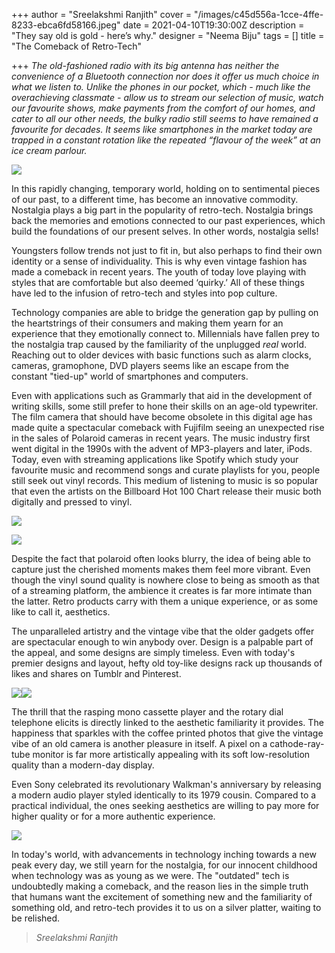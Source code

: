 +++
author = "Sreelakshmi Ranjith"
cover = "/images/c45d556a-1cce-4ffe-8233-ebca6fd58166.jpeg"
date = 2021-04-10T19:30:00Z
description = "They say old is gold - here’s why."
designer = "Neema Biju"
tags = []
title = "The Comeback of Retro-Tech"

+++
_The old-fashioned radio with its big antenna has neither the convenience of a Bluetooth connection nor does it offer us much choice in what we listen to. Unlike the phones in our pocket, which - much like the overachieving classmate - allow us to stream our selection of music, watch our favourite shows, make payments from the comfort of our homes, and cater to all our other needs, the bulky radio still seems to have remained a favourite for decades. It seems like smartphones in the market today are trapped in a constant rotation like the repeated “flavour of the week” at an ice cream parlour._

![](/images/3fe7e150-ea07-4794-9f61-408bce87bdf3.png)

In this rapidly changing, temporary world, holding on to sentimental pieces of our past, to a different time, has become an innovative commodity. Nostalgia plays a big part in the popularity of retro-tech. Nostalgia brings back the memories and emotions connected to our past experiences, which build the foundations of our present selves. In other words, nostalgia sells!

Youngsters follow trends not just to fit in, but also perhaps to find their own identity or a sense of individuality. This is why even vintage fashion has made a comeback in recent years. The youth of today love playing with styles that are comfortable but also deemed ‘quirky.’ All of these things have led to the infusion of retro-tech and styles into pop culture.

Technology companies are able to bridge the generation gap by pulling on the heartstrings of their consumers and making them yearn for an experience that they emotionally connect to. Millennials have fallen prey to the nostalgia trap caused by the familiarity of the unplugged _real_ world. Reaching out to older devices with basic functions such as alarm clocks, cameras, gramophone, DVD players seems like an escape from the constant "tied-up" world of smartphones and computers.

Even with applications such as Grammarly that aid in the development of writing skills, some still prefer to hone their skills on an age-old typewriter. The film camera that should have become obsolete in this digital age has made quite a spectacular comeback with Fujifilm seeing an unexpected rise in the sales of Polaroid cameras in recent years. The music industry first went digital in the 1990s with the advent of MP3-players and later, iPods. Today, even with streaming applications like Spotify which study your favourite music and recommend songs and curate playlists for you, people still seek out vinyl records. This medium of listening to music is so popular that even the artists on the Billboard Hot 100 Chart release their music both digitally and pressed to vinyl.

![](/images/d37f6edc-9b6a-4c0c-8022-4bb1908733c6.png)

![](/images/c97f9fc5-0597-48df-abaf-42a948dbebd4.png)

Despite the fact that polaroid often looks blurry, the idea of being able to capture just the cherished moments makes them feel more vibrant. Even though the vinyl sound quality is nowhere close to being as smooth as that of a streaming platform, the ambience it creates is far more intimate than the latter. Retro products carry with them a unique experience, or as some like to call it, aesthetics.

The unparalleled artistry and the vintage vibe that the older gadgets offer are spectacular enough to win anybody over. Design is a palpable part of the appeal, and some designs are simply timeless. Even with today's premier designs and layout, hefty old toy-like designs rack up thousands of likes and shares on Tumblr and Pinterest.

![](/images/2e4b2727-7d4e-489d-be31-a7f00afb16c3.png)![](/images/fe12a5a8-624c-4eff-9b92-6efb563f7435.png)

The thrill that the rasping mono cassette player and the rotary dial telephone elicits is directly linked to the aesthetic familiarity it provides. The happiness that sparkles with the coffee printed photos that give the vintage vibe of an old camera is another pleasure in itself. A pixel on a cathode-ray-tube monitor is far more artistically appealing with its soft low-resolution quality than a modern-day display.

Even Sony celebrated its revolutionary Walkman's anniversary by releasing a modern audio player styled identically to its 1979 cousin. Compared to a practical individual, the ones seeking aesthetics are willing to pay more for higher quality or for a more authentic experience.

![](/images/2031bb4c-b065-4753-8f7c-0aeb65662975.jpeg)

In today's world, with advancements in technology inching towards a new peak every day, we still yearn for the nostalgia, for our innocent childhood when technology was as young as we were. The "outdated" tech is undoubtedly making a comeback, and the reason lies in the simple truth that humans want the excitement of something new and the familiarity of something old, and retro-tech provides it to us on a silver platter, waiting to be relished.

> _Sreelakshmi Ranjith_